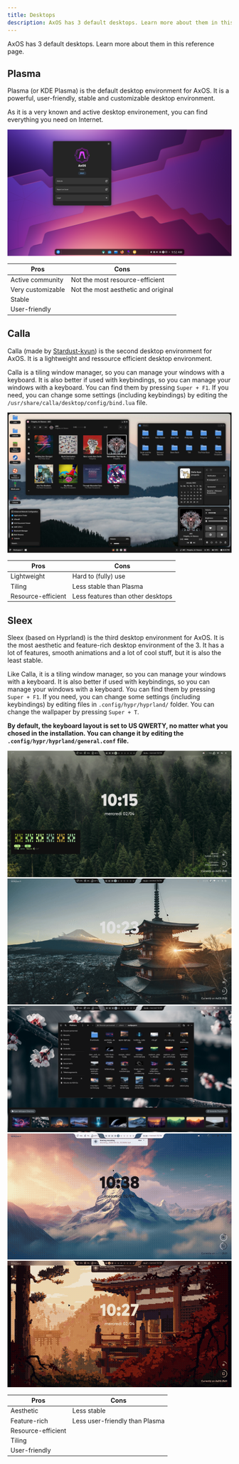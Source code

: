 ```yaml
---
title: Desktops
description: AxOS has 3 default desktops. Learn more about them in this reference page.
---
```


AxOS has 3 default desktops. Learn more about them in this reference page.

## Plasma

Plasma (or KDE Plasma) is the default desktop environment for AxOS. It is a powerful, user-friendly, stable and customizable desktop environment.

As it is a very known and active desktop environement, you can find everything you need on Internet.

![Plasma](../../../assets/desktops/plasma1.png)

| Pros               | Cons                                |
| ------------------ | ----------------------------------- |
| Active community   | Not the most resource-efficient     |
| Very customizable  | Not the most aesthetic and original |
| Stable             |                                     |
| User-friendly      |                                     |

## Calla

Calla (made by [Stardust-kyun](https://github.com/Stardust-kyun)) is the second desktop environment for AxOS. It is a lightweight and ressource efficient desktop environment. 

Calla is a tiling window manager, so you can manage your windows with a keyboard. It is also better if used with keybindings, so you can manage your windows with a keyboard. You can find them by pressing `Super + F1`. If you need, you can change some settings (including keybindings) by editing the `/usr/share/calla/desktop/config/bind.lua` file.

![Calla](../../../assets/desktops/calla.png)

| Pros               | Cons                                |
| ------------------ | ----------------------------------- |
| Lightweight        | Hard to (fully) use                 |
| Tiling             | Less stable than Plasma             |
| Resource-efficient | Less features than other desktops   |

## Sleex

Sleex (based on Hyprland) is the third desktop environment for AxOS. It is the most aesthetic and feature-rich desktop environment of the 3. It has a lot of features, smooth animations and a lot of cool stuff, but it is also the least stable.

Like Calla, it is a tiling window manager, so you can manage your windows with a keyboard. It is also better if used with keybindings, so you can manage your windows with a keyboard. You can find them by pressing `Super + F1`. If you need, you can change some settings (including keybindings) by editing files in  `.config/hypr/hyprland/` folder. You can change the wallpaper by pressing `Super + T`.

**By default, the keyboard layout is set to US QWERTY, no matter what you chosed in the installation. You can change it by editing the `.config/hypr/hyprland/general.conf` file.**

![Sleex](../../../assets/desktops/sleex1.png)
![Sleex](../../../assets/desktops/sleex2.gif)
![Sleex](../../../assets/desktops/sleex3.png)
![Sleex](../../../assets/desktops/sleex4.gif)
![Sleex](../../../assets/desktops/sleex5.gif)

| Pros               | Cons                                |
| ------------------ | ----------------------------------- |
| Aesthetic          | Less stable                         |
| Feature-rich       | Less user-friendly than Plasma      |
| Resource-efficient |                                     |
| Tiling             |                                     |
| User-friendly      |                                     |

